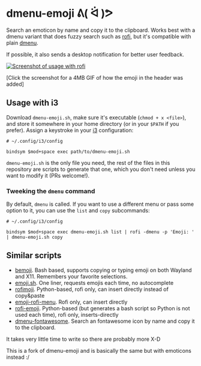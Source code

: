 # dmenu-emoji ᕕ( ᐛ )ᕗ

Search an emoticon by name and copy it to the clipboard. Works best with a dmenu variant that does fuzzy search such as [rofi](https://github.com/DaveDavenport/rofi), but it's compatible with plain [dmenu](https://tools.suckless.org/dmenu/).

If possible, it also sends a desktop notification for better user feedback.

[![Screenshot of usage with rofi](https://i.imgur.com/rJ64CI3.png)](https://i.imgur.com/E6kJHGL.gifv)

[Click the screenshot for a 4MB GIF of how the emoji in the header was added]

## Usage with i3

Download `dmenu-emoji.sh`, make sure it's executable (`chmod + x <file>`), and store it somewhere in your home directory (or in your `$PATH` if you prefer). Assign a keystroke in your [i3](https://i3wm.org/) configuration:

```
# ~/.config/i3/config

bindsym $mod+space exec path/to/dmenu-emoji.sh
```

`dmenu-emoji.sh` is the only file you need, the rest of the files in this repository are scripts to generate that one, which you don't need unless you want to modify it (PRs welcome!).

### Tweeking the `dmenu` command

By default, `dmenu` is called. If you want to use a different menu or pass some option to it, you can use the `list` and `copy` subcommands:

```
# ~/.config/i3/config

bindsym $mod+space exec dmenu-emoji.sh list | rofi -dmenu -p 'Emoji: ' | dmenu-emoji.sh copy
```

## Similar scripts

* [bemoji](https://github.com/marty-oehme/bemoji). Bash based, supports copying or typing emoji on both Wayland and X11. Remembers your favorite selections.
* [emoji.sh](https://gist.github.com/markmandel/546fc099590f1c08fa936795ac9da143). One liner, requests emojis each time, no autocomplete
* [rofimoji](https://github.com/fdw/rofimoji). Python-based, rofi only, can insert directly instead of copy&paste
* [emoji-rofi-menu](https://github.com/rob-a-bolton/emoji-rofi-menu). Rofi only, can insert directly
* [rofi-emoji](https://github.com/hatzel/rofi-emoji/). Python-based (but generates a bash script so Python is not used each time), rofi only, inserts-directly
* [dmenu-fontawesome](https://github.com/4khi1/dmenu-fontawesome). Search an fontawesome icon by name and copy it to the clipboard.

It takes very little time to write so there are probably more X-D

This is a fork of dmenu-emoji and is basically the same but with emoticons instead :/
